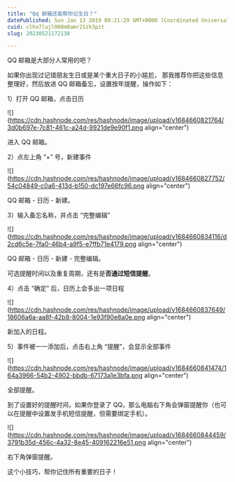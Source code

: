 ```yaml
---
title: "Qq 邮箱还能帮你记生日？"
datePublished: Sun Jan 13 2019 09:21:29 GMT+0000 (Coordinated Universal Time)
cuid: clhx7lujl000m0amr21zk3pit
slug: 20230521172138

---
```


QQ 邮箱是大部分人常用的吧？

如果你出现过记错朋友生日或是某个重大日子的小尴尬， 那我推荐你把这些信息整理好，然后放进 QQ 邮箱备忘，设置按年提醒，操作如下：

1）打开 QQ 邮箱，点击日历

![](https://cdn.hashnode.com/res/hashnode/image/upload/v1684660821764/3d0b697e-7c81-461c-a24d-9921de9e90f1.png align="center")

进入 QQ 邮箱。

2）点左上角 “+” 号，新建事件

![](https://cdn.hashnode.com/res/hashnode/image/upload/v1684660827752/54c04849-c0a6-413d-b150-dc197e66fc96.png align="center")

QQ 邮箱 - 日历 - 新建。

3）输入备忘名称，并点击 “完整编辑”

![](https://cdn.hashnode.com/res/hashnode/image/upload/v1684660834116/d2cd6c5e-7fa0-46b4-a9f5-e7ffb71e4179.png align="center")

QQ 邮箱 - 日历 - 新建 - 完整编辑。

可选提醒时间以及重复周期，还有是**否通过短信提醒**。

4）点击 “确定” 后，日历上会多出一项日程

![](https://cdn.hashnode.com/res/hashnode/image/upload/v1684660837649/18606a6a-aa8f-42b8-8004-1e93f90e8a0e.png align="center")

新加入的日程。

5）事件被一一添加后，点击右上角 “提醒”，会显示全部事件

![](https://cdn.hashnode.com/res/hashnode/image/upload/v1684660841474/164a3966-54b2-4902-bbdb-67173a1e3bfa.png align="center")

全部提醒。

到了设置好的提醒时间，如果你登录了 QQ，那么电脑右下角会弹窗提醒你（也可以在提醒中设置发手机短信提醒，但需要绑定手机）。

![](https://cdn.hashnode.com/res/hashnode/image/upload/v1684660844459/3791b35d-456c-4a32-8e45-409162216e51.png align="center")

右下角弹窗提醒。

这个小技巧，帮你记住所有重要的日子！